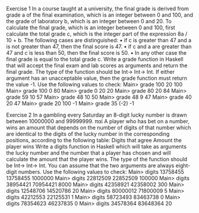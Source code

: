 Exercise 1
In a course taught at a university, the final grade is derived from grade a of the final examination, which is an integer between 0 and 100, and the grade of laboratory b, which is an integer between 0 and 20.
To calculate the final grade, which is an integer between 0 and 100, first calculate the total grade c, which is the integer part of the expression 8a / 10 + b. The following cases are distinguished:
• if c is greater than 47 and a is not greater than 47, then the final score is 47.
• if c and a are greater than 47 and c is less than 50, then the final score is 50.
• In any other case the final grade is equal to the total grade c.
Write a grade function in Haskell that will accept the final exam and lab scores as arguments and return the final grade. The type of the function should be Int-> Int-> Int. If either argument has an unacceptable value, then the grade function must return the value -1.
Use the following values to check:
Main> grade 100 20 
100 
Main> grade 100 0
 80 
Main> grade 0 20 
20 
Main> grade 80 20 
84
 Main> grade 59 10 
57 
Main> grade 48 10 
50 
Main> grade 48 9 
47 
Main> grade 40 20 
47 
Main> grade 20 100
 -1 
Main> grade 35 (-2) 
-1

Exercise 2
In a gambling every Saturday an 8-digit lucky number is drawn between 10000000 and 99999999. παί A player who has bet on a number, wins an amount that depends on the number of digits of that number which are identical to the digits of the lucky number in the corresponding positions, according to the following table:
	Digits that agree	Amount the player wins 
 Write a digits function in Haskell which will take as arguments the lucky number and the number that a player has chosen and will calculate the amount that the player wins. The type of the function should be Int-> Int-> Int. You can assume that the two arguments are always eight-digit numbers.
Use the following values to check:
Main> digits 13758455 13758455 
1000000 
Main> digits 22812509 22852509 
100000 
Main> digits 38954421 70954421 
8000 
Main> digits 42358921 42358002 
300 
Main> digits 12548706 14520786 
20 
Main> digits 80000012 71800009
5 
Main> digits 42212553 22125531 
1 
Main> digits 58723493 83463738 
0 
Main> digits 78354623 46237835 
0 
Main> digits 34578364 83648364 
20

